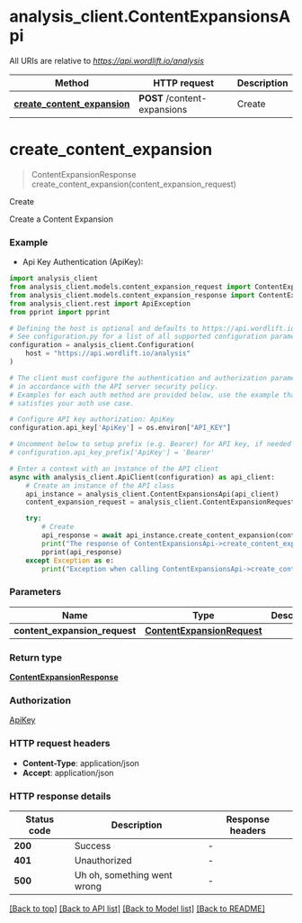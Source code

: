 # analysis_client.ContentExpansionsApi

All URIs are relative to *https://api.wordlift.io/analysis*

Method | HTTP request | Description
------------- | ------------- | -------------
[**create_content_expansion**](ContentExpansionsApi.md#create_content_expansion) | **POST** /content-expansions | Create


# **create_content_expansion**
> ContentExpansionResponse create_content_expansion(content_expansion_request)

Create

Create a Content Expansion

### Example

* Api Key Authentication (ApiKey):

```python
import analysis_client
from analysis_client.models.content_expansion_request import ContentExpansionRequest
from analysis_client.models.content_expansion_response import ContentExpansionResponse
from analysis_client.rest import ApiException
from pprint import pprint

# Defining the host is optional and defaults to https://api.wordlift.io/analysis
# See configuration.py for a list of all supported configuration parameters.
configuration = analysis_client.Configuration(
    host = "https://api.wordlift.io/analysis"
)

# The client must configure the authentication and authorization parameters
# in accordance with the API server security policy.
# Examples for each auth method are provided below, use the example that
# satisfies your auth use case.

# Configure API key authorization: ApiKey
configuration.api_key['ApiKey'] = os.environ["API_KEY"]

# Uncomment below to setup prefix (e.g. Bearer) for API key, if needed
# configuration.api_key_prefix['ApiKey'] = 'Bearer'

# Enter a context with an instance of the API client
async with analysis_client.ApiClient(configuration) as api_client:
    # Create an instance of the API class
    api_instance = analysis_client.ContentExpansionsApi(api_client)
    content_expansion_request = analysis_client.ContentExpansionRequest() # ContentExpansionRequest | 

    try:
        # Create
        api_response = await api_instance.create_content_expansion(content_expansion_request)
        print("The response of ContentExpansionsApi->create_content_expansion:\n")
        pprint(api_response)
    except Exception as e:
        print("Exception when calling ContentExpansionsApi->create_content_expansion: %s\n" % e)
```



### Parameters


Name | Type | Description  | Notes
------------- | ------------- | ------------- | -------------
 **content_expansion_request** | [**ContentExpansionRequest**](ContentExpansionRequest.md)|  | 

### Return type

[**ContentExpansionResponse**](ContentExpansionResponse.md)

### Authorization

[ApiKey](../README.md#ApiKey)

### HTTP request headers

 - **Content-Type**: application/json
 - **Accept**: application/json

### HTTP response details

| Status code | Description | Response headers |
|-------------|-------------|------------------|
**200** | Success |  -  |
**401** | Unauthorized |  -  |
**500** | Uh oh, something went wrong |  -  |

[[Back to top]](#) [[Back to API list]](../README.md#documentation-for-api-endpoints) [[Back to Model list]](../README.md#documentation-for-models) [[Back to README]](../README.md)

